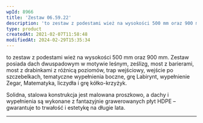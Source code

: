```yaml
---
wpId: 8966
title: 'Zestaw 06.59.22'
description: 'to zestaw z podestami wież na wysokości 500 mm oraz 900 mm. Zestaw posiada dach dwuspadowym w motywie leśnym, ześlizg, most z barierami, most z drabinkami z różnicą poziomów, trap wejściowy, wejście po szczebelkach, tematyczne wypełnienia boczne, grę Labirynt, wypełnienie Zegar, Matematyka, liczydła i grę kółko-krzyżyk. Solidna, stalowa konstrukcja jest malowana proszkowo, a dachy i ...'
type: product
createdAt: 2021-02-07T11:58:48
modifiedAt: 2024-02-29T15:35:34
---
```



to zestaw z podestami wież na wysokości 500 mm oraz 900 mm. Zestaw posiada dach dwuspadowym w motywie leśnym, ześlizg, most z barierami, most z drabinkami z różnicą poziomów, trap wejściowy, wejście po szczebelkach, tematyczne wypełnienia boczne, grę Labirynt, wypełnienie Zegar, Matematyka, liczydła i grę kółko-krzyżyk.

Solidna, stalowa konstrukcja jest malowana proszkowo, a dachy i wypełnienia są wykonane z fantazyjnie grawerowanych płyt HDPE – gwarantuje to trwałość i estetykę na długie lata.

* * *